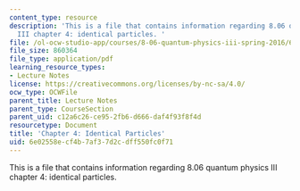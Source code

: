 ```yaml
---
content_type: resource
description: 'This is a file that contains information regarding 8.06 quantum physics
  III chapter 4: identical particles. '
file: /ol-ocw-studio-app/courses/8-06-quantum-physics-iii-spring-2016/6e02558ecf4b7af37d2cdff550fc0f71_MIT8_06S16_chap4.pdf
file_size: 860364
file_type: application/pdf
learning_resource_types:
- Lecture Notes
license: https://creativecommons.org/licenses/by-nc-sa/4.0/
ocw_type: OCWFile
parent_title: Lecture Notes
parent_type: CourseSection
parent_uid: c12a6c26-ce95-2fb6-d666-daf4f93f8f4d
resourcetype: Document
title: 'Chapter 4: Identical Particles'
uid: 6e02558e-cf4b-7af3-7d2c-dff550fc0f71
---
```

This is a file that contains information regarding 8.06 quantum physics III chapter 4: identical particles. 